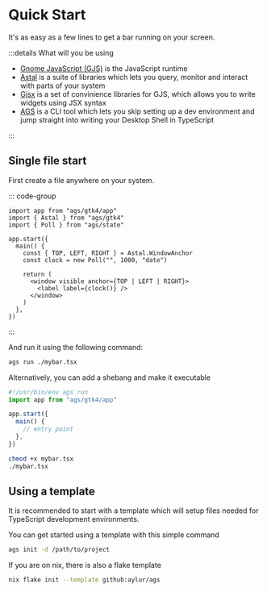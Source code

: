 # Quick Start

It's as easy as a few lines to get a bar running on your screen.

:::details What will you be using

- [Gnome JavaScript (GJS)](https://gjs.guide/) is the JavaScript runtime
- [Astal](https://aylur.github.io/astal/) is a suite of libraries which lets you
  query, monitor and interact with parts of your system
- [Gjsx](https://aylur.github.io/gjsx/) is a set of convinience libraries for
  GJS, which allows you to write widgets using JSX syntax
- [AGS](https://aylur.github.io/ags/) is a CLI tool which lets you skip setting
  up a dev environment and jump straight into writing your Desktop Shell in
  TypeScript

:::

## Single file start

First create a file anywhere on your system.

::: code-group

```tsx [<i class="devicon-typescript-plain"></i> mybar.tsx]
import app from "ags/gtk4/app"
import { Astal } from "ags/gtk4"
import { Poll } from "ags/state"

app.start({
  main() {
    const { TOP, LEFT, RIGHT } = Astal.WindowAnchor
    const clock = new Poll("", 1000, "date")

    return (
      <window visible anchor={TOP | LEFT | RIGHT}>
        <label label={clock()} />
      </window>
    )
  },
})
```

:::

And run it using the following command:

```sh
ags run ./mybar.tsx
```

Alternatively, you can add a shebang and make it executable

```ts [mybar.tsx]
#!/usr/bin/env ags run
import app from "ags/gtk4/app"

app.start({
  main() {
    // entry point
  },
})
```

```sh
chmod +x mybar.tsx
./mybar.tsx
```

## Using a template

It is recommended to start with a template which will setup files needed for
TypeScript development environments.

You can get started using a template with this simple command

```sh
ags init -d /path/to/project
```

If you are on nix, there is also a flake template

```sh
nix flake init --template github:aylur/ags
```
